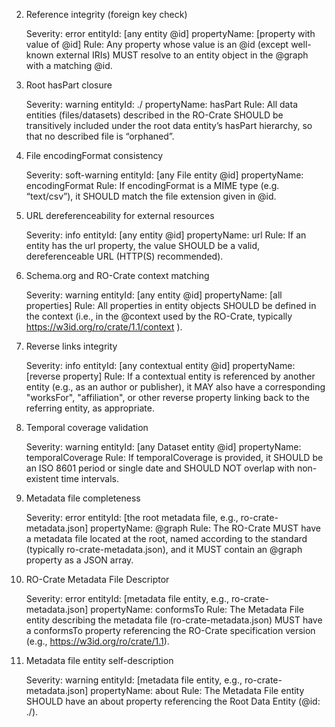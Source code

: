 2. Reference integrity (foreign key check)

   Severity: error
   entityId: [any entity @id]
   propertyName: [property with value of @id]
   Rule: Any property whose value is an @id (except well-known external IRIs) MUST resolve to an entity object in the @graph with a matching @id.


3. Root hasPart closure

   Severity: warning
   entityId: ./
   propertyName: hasPart
   Rule: All data entities (files/datasets) described in the RO-Crate SHOULD be transitively included under the root data entity’s hasPart hierarchy, so that no described file is “orphaned”.

6. File encodingFormat consistency

   Severity: soft-warning
   entityId: [any File entity @id]
   propertyName: encodingFormat
   Rule: If encodingFormat is a MIME type (e.g. “text/csv”), it SHOULD match the file extension given in @id.


7. URL dereferenceability for external resources

   Severity: info
   entityId: [any entity @id]
   propertyName: url
   Rule: If an entity has the url property, the value SHOULD be a valid, dereferenceable URL (HTTP(S) recommended).


8. Schema.org and RO-Crate context matching

   Severity: warning
   entityId: [any entity @id]
   propertyName: [all properties]
   Rule: All properties in entity objects SHOULD be defined in the context (i.e., in the @context used by the RO-Crate, typically https://w3id.org/ro/crate/1.1/context ).


9. Reverse links integrity

   Severity: info
   entityId: [any contextual entity @id]
   propertyName: [reverse property]
   Rule: If a contextual entity is referenced by another entity (e.g., as an author or publisher), it MAY also have a corresponding "worksFor", "affiliation", or other reverse property linking back to the referring entity, as appropriate.


10. Temporal coverage validation

    Severity: warning
    entityId: [any Dataset entity @id]
    propertyName: temporalCoverage
    Rule: If temporalCoverage is provided, it SHOULD be an ISO 8601 period or single date and SHOULD NOT overlap with non-existent time intervals.

11. Metadata file completeness

    Severity: error
    entityId: [the root metadata file, e.g., ro-crate-metadata.json]
    propertyName: @graph
    Rule: The RO-Crate MUST have a metadata file located at the root, named according to the standard (typically ro-crate-metadata.json), and it MUST contain an @graph property as a JSON array.


12. RO-Crate Metadata File Descriptor

    Severity: error
    entityId: [metadata file entity, e.g., ro-crate-metadata.json]
    propertyName: conformsTo
    Rule: The Metadata File entity describing the metadata file (ro-crate-metadata.json) MUST have a conformsTo property referencing the RO-Crate specification version (e.g., https://w3id.org/ro/crate/1.1).


13. Metadata file entity self-description

    Severity: warning
    entityId: [metadata file entity, e.g., ro-crate-metadata.json]
    propertyName: about
    Rule: The Metadata File entity SHOULD have an about property referencing the Root Data Entity (@id: ./).
